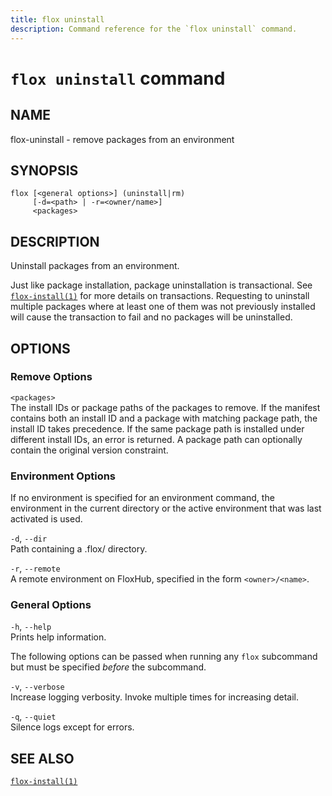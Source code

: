 ```yaml
---
title: flox uninstall
description: Command reference for the `flox uninstall` command.
---
```


# `flox uninstall` command

## NAME

flox-uninstall - remove packages from an environment

## SYNOPSIS

    flox [<general options>] (uninstall|rm)
         [-d=<path> | -r=<owner/name>]
         <packages>

## DESCRIPTION

Uninstall packages from an environment.

Just like package installation, package uninstallation is transactional.
See [`flox-install(1)`](./flox-install.md) for more details on
transactions. Requesting to uninstall multiple packages where at least
one of them was not previously installed will cause the transaction to
fail and no packages will be uninstalled.

## OPTIONS

### Remove Options

`<packages>`  
The install IDs or package paths of the packages to remove. If the
manifest contains both an install ID and a package with matching package
path, the install ID takes precedence. If the same package path is
installed under different install IDs, an error is returned. A package
path can optionally contain the original version constraint.

### Environment Options

If no environment is specified for an environment command, the
environment in the current directory or the active environment that was
last activated is used.

`-d`, `--dir`  
Path containing a .flox/ directory.

`-r`, `--remote`  
A remote environment on FloxHub, specified in the form `<owner>/<name>`.

### General Options

`-h`, `--help`  
Prints help information.

The following options can be passed when running any `flox` subcommand
but must be specified *before* the subcommand.

`-v`, `--verbose`  
Increase logging verbosity. Invoke multiple times for increasing detail.

`-q`, `--quiet`  
Silence logs except for errors.

## SEE ALSO

[`flox-install(1)`](./flox-install.md)
